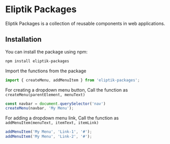 # Eliptik Packages

Eliptik Packages is a collection of reusable components in web applications.

## Installation

You can install the package using npm:

```sh
npm install eliptik-packages
```

Import the functions from the package
```js
import { createMenu, addMenuItem } from 'eliptik-packages';
```

For creating a dropdown menu button, 
Call the function as `createMenu(parentElement, menuText)`
```js 
const navbar = document.querySelector('nav')
createMenu(navbar, 'My Menu'); 
```

For adding a dropdown menu link,
Call the function as `addMenuItem(menuText, itemText, itemLink)`
```js 
addMenuItem('My Menu', 'Link-1', '#');
addMenuItem('My Menu', 'Link-2', '#');
```